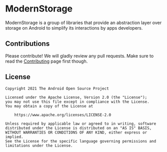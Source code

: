 # ModernStorage

ModernStorage is a group of libraries that provide an abstraction layer over storage on Android to
simplify its interactions by apps developers.

## Contributions

Please contribute! We will gladly review any pull requests.
Make sure to read the [Contributing](CONTRIBUTING.md) page first though.

## License

```
Copyright 2021 The Android Open Source Project

Licensed under the Apache License, Version 2.0 (the "License");
you may not use this file except in compliance with the License.
You may obtain a copy of the License at

    https://www.apache.org/licenses/LICENSE-2.0

Unless required by applicable law or agreed to in writing, software
distributed under the License is distributed on an "AS IS" BASIS,
WITHOUT WARRANTIES OR CONDITIONS OF ANY KIND, either express or implied.
See the License for the specific language governing permissions and
limitations under the License.
```